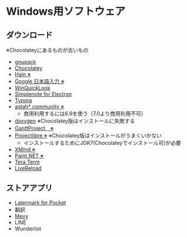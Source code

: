 Windows用ソフトウェア
=====================

ダウンロード
------------

※Chocolateyにあるものが古いもの

* [gnupack](http://gnupack.osdn.jp/docs/UsersGuide.html)
* [Chocolatey](https://chocolatey.org/)
* [Hain ※](https://github.com/appetizermonster/hain)
* [Google 日本語入力 ※](https://www.google.co.jp/ime/)
* [WinQuickLook](https://github.com/shibayan/WinQuickLook)
* [Simplenote for Electron](https://github.com/Automattic/simplenote-electron)
* [Typora](http://www.typora.io/)
* [astah* community ※](http://astah.change-vision.com/ja/product/astah-community.html)
    * 商用利用するには6.9を使う（7.0より商用利用不可）
* [doxygen](http://www.stack.nl/~dimitri/doxygen/index.html) ※Chocolatey版はインストールに失敗する
* [GanttProject　※](http://www.ganttproject.biz/)
* [Projectlibre ※](http://www.projectlibre.org/) ※Chocolatey版はインストールがうまくいかない
    * インストールするためにJDK7(Chocolateyでインストール可)が必要
* [XMind ※](https://jp.xmind.net/)
* [Paint.NET ※](http://www.getpaint.net/index.html)
* [Tera Term](https://ttssh2.osdn.jp/)
* [LiveReload](http://livereload.com/)


ストアアプリ
------------

* [Latermark for Pocket](https://twitter.com/latermarkapp)
* 翻訳
* [Mevy](http://mevy.snowcait.info/)
* LINE
* Wunderlist
